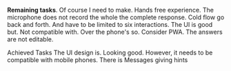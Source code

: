 **Remaining tasks**.
Of course I need to make. Hands free experience.
The microphone does not record the whole the complete response.
Cold flow go back and forth. And have to be limited to six interactions.
The UI is good but. Not compatible with. Over the phone's so. Consider PWA.
The answers are not editable.

Achieved Tasks
The UI design is. Looking good. However, it needs to be compatible with mobile phones.
There is Messages giving hints

